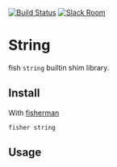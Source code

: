 [![Build Status][travis-badge]][travis-link]
[![Slack Room][slack-badge]][slack-link]

# String

fish `string` builtin shim library.

## Install

With [fisherman]

```
fisher string
```

## Usage

```fish

```

[travis-link]: https://travis-ci.org/fisherman/string
[travis-badge]: https://img.shields.io/travis/fisherman/string.svg
[slack-link]: https://fisherman-wharf.herokuapp.com
[slack-badge]: https://fisherman-wharf.herokuapp.com/badge.svg
[fisherman]: https://github.com/fisherman/fisherman
